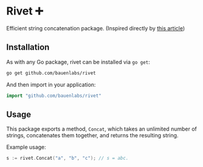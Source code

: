 # Rivet ➕
Efficient string concatenation package. (Inspired directly by [this article](http://herman.asia/efficient-string-concatenation-in-go))

## Installation
As with any Go package, rivet can be installed via `go get`:

```bash
go get github.com/bauenlabs/rivet
```

And then import in your application:
```go
import "github.com/bauenlabs/rivet"
```

## Usage
This package exports a method, `Concat`, which takes an unlimited number of strings, concatenates them together, and returns the resulting string.

Example usage:
```go
s := rivet.Concat("a", "b", "c"); // s = abc.
```
